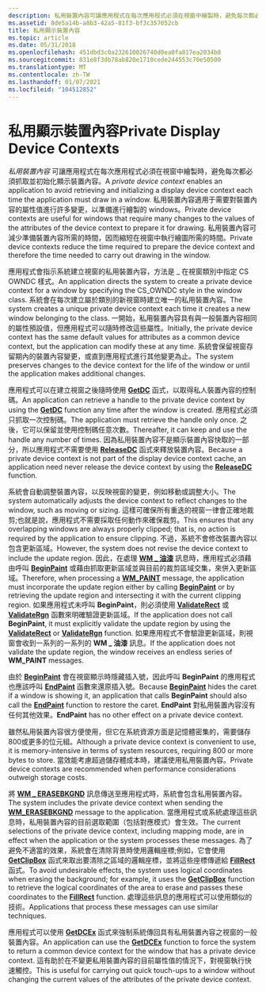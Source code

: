 ```yaml
---
description: 私用裝置內容可讓應用程式在每次應用程式必須在視窗中繪製時，避免每次都必須抓取並初始化顯示裝置內容。
ms.assetid: 8de5a14b-a8b3-42a5-81f3-bf3c357052cb
title: 私用顯示裝置內容
ms.topic: article
ms.date: 05/31/2018
ms.openlocfilehash: 451dbd3c0a232610026740d0ea0fa817ea2034b8
ms.sourcegitcommit: 831e8f3db78ab820e1710cede244553c70e50500
ms.translationtype: MT
ms.contentlocale: zh-TW
ms.lasthandoff: 01/07/2021
ms.locfileid: "104512852"
---
```

# <a name="private-display-device-contexts"></a><span data-ttu-id="ff96e-103">私用顯示裝置內容</span><span class="sxs-lookup"><span data-stu-id="ff96e-103">Private Display Device Contexts</span></span>

<span data-ttu-id="ff96e-104">*私用裝置內容* 可讓應用程式在每次應用程式必須在視窗中繪製時，避免每次都必須抓取並初始化顯示裝置內容。</span><span class="sxs-lookup"><span data-stu-id="ff96e-104">A *private device context* enables an application to avoid retrieving and initializing a display device context each time the application must draw in a window.</span></span> <span data-ttu-id="ff96e-105">私用裝置內容適用于需要對裝置內容的屬性值進行許多變更，以準備進行繪製的 windows。</span><span class="sxs-lookup"><span data-stu-id="ff96e-105">Private device contexts are useful for windows that require many changes to the values of the attributes of the device context to prepare it for drawing.</span></span> <span data-ttu-id="ff96e-106">私用裝置內容可減少準備裝置內容所需的時間，因而縮短在視窗中執行繪圖所需的時間。</span><span class="sxs-lookup"><span data-stu-id="ff96e-106">Private device contexts reduce the time required to prepare the device context and therefore the time needed to carry out drawing in the window.</span></span>

<span data-ttu-id="ff96e-107">應用程式會指示系統建立視窗的私用裝置內容，方法是 \_ 在視窗類別中指定 CS OWNDC 樣式。</span><span class="sxs-lookup"><span data-stu-id="ff96e-107">An application directs the system to create a private device context for a window by specifying the CS\_OWNDC style in the window class.</span></span> <span data-ttu-id="ff96e-108">系統會在每次建立屬於類別的新視窗時建立唯一的私用裝置內容。</span><span class="sxs-lookup"><span data-stu-id="ff96e-108">The system creates a unique private device context each time it creates a new window belonging to the class.</span></span> <span data-ttu-id="ff96e-109">一開始，私用裝置內容具有與一般裝置內容相同的屬性預設值，但應用程式可以隨時修改這些屬性。</span><span class="sxs-lookup"><span data-stu-id="ff96e-109">Initially, the private device context has the same default values for attributes as a common device context, but the application can modify these at any time.</span></span> <span data-ttu-id="ff96e-110">系統會保留視窗存留期內的裝置內容變更，或直到應用程式進行其他變更為止。</span><span class="sxs-lookup"><span data-stu-id="ff96e-110">The system preserves changes to the device context for the life of the window or until the application makes additional changes.</span></span>

<span data-ttu-id="ff96e-111">應用程式可以在建立視窗之後隨時使用 [**GetDC**](/windows/desktop/api/Winuser/nf-winuser-getdc) 函式，以取得私人裝置內容的控制碼。</span><span class="sxs-lookup"><span data-stu-id="ff96e-111">An application can retrieve a handle to the private device context by using the [**GetDC**](/windows/desktop/api/Winuser/nf-winuser-getdc) function any time after the window is created.</span></span> <span data-ttu-id="ff96e-112">應用程式必須只抓取一次控制碼。</span><span class="sxs-lookup"><span data-stu-id="ff96e-112">The application must retrieve the handle only once.</span></span> <span data-ttu-id="ff96e-113">之後，它可以保留並使用控制碼任意次數。</span><span class="sxs-lookup"><span data-stu-id="ff96e-113">Thereafter, it can keep and use the handle any number of times.</span></span> <span data-ttu-id="ff96e-114">因為私用裝置內容不是顯示裝置內容快取的一部分，所以應用程式不需要使用 [**ReleaseDC**](/windows/desktop/api/Winuser/nf-winuser-releasedc) 函式來釋放裝置內容。</span><span class="sxs-lookup"><span data-stu-id="ff96e-114">Because a private device context is not part of the display device context cache, an application need never release the device context by using the [**ReleaseDC**](/windows/desktop/api/Winuser/nf-winuser-releasedc) function.</span></span>

<span data-ttu-id="ff96e-115">系統會自動調整裝置內容，以反映視窗的變更，例如移動或調整大小。</span><span class="sxs-lookup"><span data-stu-id="ff96e-115">The system automatically adjusts the device context to reflect changes to the window, such as moving or sizing.</span></span> <span data-ttu-id="ff96e-116">這樣可確保所有重迭的視窗一律會正確地裁剪;也就是說，應用程式不需要採取任何動作來確保裁剪。</span><span class="sxs-lookup"><span data-stu-id="ff96e-116">This ensures that any overlapping windows are always properly clipped; that is, no action is required by the application to ensure clipping.</span></span> <span data-ttu-id="ff96e-117">不過，系統不會修改裝置內容以包含更新區域。</span><span class="sxs-lookup"><span data-stu-id="ff96e-117">However, the system does not revise the device context to include the update region.</span></span> <span data-ttu-id="ff96e-118">因此，在處理 [**WM \_ 油漆**](wm-paint.md) 訊息時，應用程式必須藉由呼叫 [**BeginPaint**](/windows/desktop/api/Winuser/nf-winuser-beginpaint) 或藉由抓取更新區域並與目前的裁剪區域交集，來併入更新區域。</span><span class="sxs-lookup"><span data-stu-id="ff96e-118">Therefore, when processing a [**WM\_PAINT**](wm-paint.md) message, the application must incorporate the update region either by calling [**BeginPaint**](/windows/desktop/api/Winuser/nf-winuser-beginpaint) or by retrieving the update region and intersecting it with the current clipping region.</span></span> <span data-ttu-id="ff96e-119">如果應用程式未呼叫 **BeginPaint**，則必須使用 [**ValidateRect**](/windows/desktop/api/Winuser/nf-winuser-validaterect) 或 [**ValidateRgn**](/windows/desktop/api/Winuser/nf-winuser-validatergn) 函數來明確驗證更新區域。</span><span class="sxs-lookup"><span data-stu-id="ff96e-119">If the application does not call **BeginPaint**, it must explicitly validate the update region by using the [**ValidateRect**](/windows/desktop/api/Winuser/nf-winuser-validaterect) or [**ValidateRgn**](/windows/desktop/api/Winuser/nf-winuser-validatergn) function.</span></span> <span data-ttu-id="ff96e-120">如果應用程式不會驗證更新區域，則視窗會收到一系列的一系列的 **WM \_ 油漆** 訊息。</span><span class="sxs-lookup"><span data-stu-id="ff96e-120">If the application does not validate the update region, the window receives an endless series of **WM\_PAINT** messages.</span></span>

<span data-ttu-id="ff96e-121">由於 [**BeginPaint**](/windows/desktop/api/Winuser/nf-winuser-beginpaint) 會在視窗顯示時隱藏插入號，因此呼叫 **BeginPaint** 的應用程式也應該呼叫 [**EndPaint**](/windows/desktop/api/Winuser/nf-winuser-endpaint) 函數來還原插入號。</span><span class="sxs-lookup"><span data-stu-id="ff96e-121">Because [**BeginPaint**](/windows/desktop/api/Winuser/nf-winuser-beginpaint) hides the caret if a window is showing it, an application that calls **BeginPaint** should also call the [**EndPaint**](/windows/desktop/api/Winuser/nf-winuser-endpaint) function to restore the caret.</span></span> <span data-ttu-id="ff96e-122">**EndPaint** 對私用裝置內容沒有任何其他效果。</span><span class="sxs-lookup"><span data-stu-id="ff96e-122">**EndPaint** has no other effect on a private device context.</span></span>

<span data-ttu-id="ff96e-123">雖然私用裝置內容很方便使用，但它在系統資源方面是記憶體密集的，需要儲存800或更多的位元組。</span><span class="sxs-lookup"><span data-stu-id="ff96e-123">Although a private device context is convenient to use, it is memory-intensive in terms of system resources, requiring 800 or more bytes to store.</span></span> <span data-ttu-id="ff96e-124">當效能考慮超過儲存體成本時，建議使用私用裝置內容。</span><span class="sxs-lookup"><span data-stu-id="ff96e-124">Private device contexts are recommended when performance considerations outweigh storage costs.</span></span>

<span data-ttu-id="ff96e-125">將 [**WM \_ ERASEBKGND**](../winmsg/wm-erasebkgnd.md) 訊息傳送至應用程式時，系統會包含私用裝置內容。</span><span class="sxs-lookup"><span data-stu-id="ff96e-125">The system includes the private device context when sending the [**WM\_ERASEBKGND**](../winmsg/wm-erasebkgnd.md) message to the application.</span></span> <span data-ttu-id="ff96e-126">當應用程式或系統處理這些訊息時，私用裝置內容的目前選取範圍（包括對應模式）會生效。</span><span class="sxs-lookup"><span data-stu-id="ff96e-126">The current selections of the private device context, including mapping mode, are in effect when the application or the system processes these messages.</span></span> <span data-ttu-id="ff96e-127">為了避免不適當的效果，系統會在清除背景時使用邏輯座標;例如，它會使用 [**GetClipBox**](/windows/desktop/api/Wingdi/nf-wingdi-getclipbox) 函式來取出要清除之區域的邏輯座標，並將這些座標傳遞給 [**FillRect**](/windows/desktop/api/Winuser/nf-winuser-fillrect) 函式。</span><span class="sxs-lookup"><span data-stu-id="ff96e-127">To avoid undesirable effects, the system uses logical coordinates when erasing the background; for example, it uses the [**GetClipBox**](/windows/desktop/api/Wingdi/nf-wingdi-getclipbox) function to retrieve the logical coordinates of the area to erase and passes these coordinates to the [**FillRect**](/windows/desktop/api/Winuser/nf-winuser-fillrect) function.</span></span> <span data-ttu-id="ff96e-128">處理這些訊息的應用程式可以使用類似的技術。</span><span class="sxs-lookup"><span data-stu-id="ff96e-128">Applications that process these messages can use similar techniques.</span></span>

<span data-ttu-id="ff96e-129">應用程式可以使用 [**GetDCEx**](/windows/desktop/api/Winuser/nf-winuser-getdcex) 函式來強制系統傳回具有私用裝置內容之視窗的一般裝置內容。</span><span class="sxs-lookup"><span data-stu-id="ff96e-129">An application can use the [**GetDCEx**](/windows/desktop/api/Winuser/nf-winuser-getdcex) function to force the system to return a common device context for the window that has a private device context.</span></span> <span data-ttu-id="ff96e-130">這有助於在不變更私用裝置內容的目前屬性值的情況下，對視窗執行快速觸控。</span><span class="sxs-lookup"><span data-stu-id="ff96e-130">This is useful for carrying out quick touch-ups to a window without changing the current values of the attributes of the private device context.</span></span>

 

 
